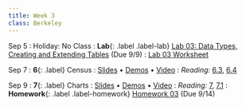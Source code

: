 ```yaml
---
title: Week 3
class: Berkeley
---
```


Sep 5
: Holiday: No Class
: **Lab**{: .label .label-lab} [Lab 03: Data Types, Creating and Extending Tables](https://data8.datahub.berkeley.edu/hub/user-redirect/git-pull?repo=https%3A%2F%2Fgithub.com%2Fdata-8%2Fmaterials-fa22&urlpath=retro%2Ftree%2Fmaterials-fa22%2Fmaterials%2Ffa22%2Flab%2Flab03%2Flab03.ipynb&branch=main) (Due 9/9)
  : [Lab 03 Worksheet](https://drive.google.com/file/d/1YdRMmfASIdM1HW7VTBseKtSuWa4GWseA/view)

Sep 7
: **6**{: .label} Census
  : [Slides](https://docs.google.com/presentation/d/1iVJr55-3e186Pi-q6fDy4pPviFP9RPOsM5LFwAUvaHo/edit?usp=sharing) &#8226; [Demos](https://data8.datahub.berkeley.edu/hub/user-redirect/git-pull?repo=https%3A%2F%2Fgithub.com%2Fdata-8%2Fmaterials-fa22&urlpath=tree%2Fmaterials-fa22%2Flec%2Flec06.ipynb&branch=main) &#8226; [Video](https://youtu.be/GSBIYaCkzQM)
: *Reading:* [6.3](https://inferentialthinking.com/chapters/06/3/Example_Population_Trends.html), [6.4](https://inferentialthinking.com/chapters/06/4/Example_Sex_Ratios.html)

Sep 9
: **7**{: .label} Charts
  : [Slides](https://docs.google.com/presentation/d/1IqHHk9Ex_nCkNc-IHxJHPRRTxsK-tBIlYYzHBPZ8mwo/edit?usp=sharing) &#8226; [Demos](https://data8.datahub.berkeley.edu/hub/user-redirect/git-pull?repo=https%3A%2F%2Fgithub.com%2Fdata-8%2Fmaterials-fa22&urlpath=tree%2Fmaterials-fa22%2Flec%2Flec07.ipynb&branch=main) &#8226; [Video](https://www.youtube.com/watch?v=dER6kfLrHFI)
: *Reading:* [7](https://inferentialthinking.com/chapters/07/Visualization.html), [7.1](https://inferentialthinking.com/chapters/07/1/Visualizing_Categorical_Distributions.html)
: **Homework**{: .label .label-homework} [Homework 03](https://data8.datahub.berkeley.edu/hub/user-redirect/git-pull?repo=https%3A%2F%2Fgithub.com%2Fdata-8%2Fmaterials-fa22&urlpath=retro%2Ftree%2Fmaterials-fa22%2Fmaterials%2Ffa22%2Fhw%2Fhw03%2Fhw03.ipynb&branch=main) (Due 9/14)

